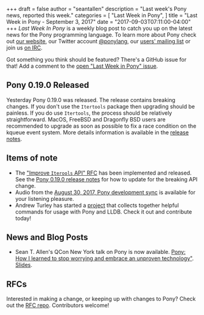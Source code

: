 +++
draft = false
author = "seantallen"
description = "Last week's Pony news, reported this week."
categories = [
    "Last Week in Pony",
]
title = "Last Week in Pony - September 3, 2017"
date = "2017-09-03T07:11:00-04:00"
+++
_Last Week In Pony_ is a weekly blog post to catch you up on the latest news for the Pony programming language. To learn more about Pony check out [our website](ponylang.io), our Twitter account [@ponylang](https://twitter.com/ponylang), our [users' mailing list](https://pony.groups.io/g/user) or join us [on IRC](https://webchat.freenode.net/?channels=%23ponylang). 

Got something you think should be featured? There's a GitHub issue for that! Add a comment to the [open "Last Week in Pony" issue](https://github.com/ponylang/ponylang.github.io/issues?q=is%3Aissue+is%3Aopen+label%3Alast-week-in-pony).
<!--more-->

## Pony 0.19.0 Released

Yesterday Pony 0.19.0 was released. The release contains breaking changes. If you don't use the `Itertools` package then upgrading should be painless. If you do use `Itertools`, the process should be relatively straightforward. MacOS, FreeBSD and Dragonfly BSD users are recommended to upgrade as soon as possible to fix a race condition on the kqueue event system. More details information is available in the [release notes](https://www.ponylang.io/blog/2017/09/0.19.0-released/).

## Items of note

- The ["Improve `Iterools` API" RFC](https://github.com/ponylang/rfcs/blob/master/text/0049-improved-itertools-api.md) has been implemented and released. See the [Pony 0.19.0 release notes](https://www.ponylang.io/blog/2017/09/0.19.0-released/) for how to update for the breaking API change.
- Audio from the [August 30, 2017, Pony development sync](https://pony.groups.io/g/dev/files/Pony%20Sync/2017_08_30) is available for your listening pleasure.
- Andrew Turley has started a [project](https://github.com/aturley/pony-lldb) that collects together helpful commands for usage with Pony and LLDB. Check it out and contribute today!

## News and Blog Posts
  
- Sean T. Allen's QCon New York talk on Pony is now available. [Pony: How I learned to stop worrying and embrace an unproven technology"](https://www.infoq.com/presentations/pony-wallaroo). [Slides](https://speakerdeck.com/seantallen/pony-how-i-learned-to-stop-worrying-and-embrace-an-unproven-technology).

## RFCs

Interested in making a change, or keeping up with changes to Pony? Check out the [RFC repo](https://github.com/ponylang/rfcs). Contributors welcome!
